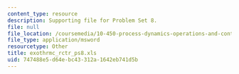 ```yaml
---
content_type: resource
description: Supporting file for Problem Set 8.
file: null
file_location: /coursemedia/10-450-process-dynamics-operations-and-control-spring-2006/747488e5d64ebc43312a1642eb741d5b_exothrmc_rctr_ps8.xls
file_type: application/msword
resourcetype: Other
title: exothrmc_rctr_ps8.xls
uid: 747488e5-d64e-bc43-312a-1642eb741d5b
---
```

